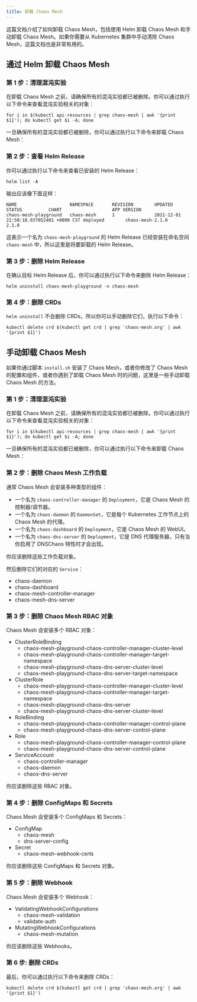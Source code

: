 ```yaml
---
title: 卸载 Chaos Mesh
---
```


这篇文档介绍了如何卸载 Chaos Mesh，包括使用 Helm 卸载 Chaos Mesh 和手动卸载 Chaos Mesh。如果你需要从 Kubernetes 集群中手动清除 Chaos Mesh，这篇文档也是非常有用的。

## 通过 Helm 卸载 Chaos Mesh

### 第 1 步：清理混沌实验

在卸载 Chaos Mesh 之前，请确保所有的混沌实验都已被删除。你可以通过执行以下命令来查看混沌实验相关的对象：

```shell
for i in $(kubectl api-resources | grep chaos-mesh | awk '{print $1}'); do kubectl get $i -A; done
```

一旦确保所有的混沌实验都已被删除，你可以通过执行以下命令来卸载 Chaos Mesh：

### 第 2 步：查看 Helm Release

你可以通过执行以下命令来查看已安装的 Helm Release：

```shell
helm list -A
```

输出应该像下面这样：

```text
NAME                    NAMESPACE       REVISION        UPDATED                                 STATUS          CHART                   APP VERSION
chaos-mesh-playground   chaos-mesh      1               2021-12-01 22:58:18.037052401 +0800 CST deployed        chaos-mesh-2.1.0        2.1.0
```

这表示一个名为 `chaos-mesh-playground` 的 Helm Release 已经安装在命名空间 `chaos-mesh` 中，所以这里是将要卸载的 Helm Release。

### 第 3 步：删除 Helm Release

在确认目标 Helm Release 后，你可以通过执行以下命令来删除 Helm Release：

```shell
helm uninstall chaos-mesh-playground -n chaos-mesh
```

### 第 4 步：删除 CRDs

`helm uninstall` 不会删除 CRDs，所以你可以手动删除它们，执行以下命令：

```shell
kubectl delete crd $(kubectl get crd | grep 'chaos-mesh.org' | awk '{print $1}')
```

## 手动卸载 Chaos Mesh

如果你通过脚本 `install.sh` 安装了 Chaos Mesh，或者你修改了 Chaos Mesh 的配置和组件，或者你遇到了卸载 Chaos Mesh 时的问题，这里是一些手动卸载 Chaos Mesh 的方法。

### 第 1 步：清理混沌实验

在卸载 Chaos Mesh 之前，请确保所有的混沌实验都已被删除。你可以通过执行以下命令来查看混沌实验相关的对象：

```shell
for i in $(kubectl api-resources | grep chaos-mesh | awk '{print $1}'); do kubectl get $i -A; done
```

一旦确保所有的混沌实验都已被删除，你可以通过执行以下命令来卸载 Chaos Mesh：

### 第 2 步：删除 Chaos Mesh 工作负载

通常 Chaos Mesh 会安装多种类型的组件：

- 一个名为 `chaos-controller-manager` 的 `Deployment`，它是 Chaos Mesh 的控制器/调节器。
- 一个名为 `chaos-daemon` 的 `DaemonSet`，它是每个 Kubernetes 工作节点上的 Chaos Mesh 的代理。
- 一个名为 `chaos-dashboard` 的 `Deployment`，它是 Chaos Mesh 的 WebUI。
- 一个名为 `chaos-dns-server` 的 `Deployment`，它是 DNS 代理服务器，只有当你启用了 DNSChaos 特性时才会出现。

你应该删除这些工作负载对象。

然后删除它们的对应的 `Service`：

- chaos-daemon
- chaos-dashboard
- chaos-mesh-controller-manager
- chaos-mesh-dns-server

### 第 3 步：删除 Chaos Mesh RBAC 对象

Chaos Mesh 会安装多个 RBAC 对象：

- ClusterRoleBinding
  - chaos-mesh-playground-chaos-controller-manager-cluster-level
  - chaos-mesh-playground-chaos-controller-manager-target-namespace
  - chaos-mesh-playground-chaos-dns-server-cluster-level
  - chaos-mesh-playground-chaos-dns-server-target-namespace
- ClusterRole
  - chaos-mesh-playground-chaos-controller-manager-cluster-level
  - chaos-mesh-playground-chaos-controller-manager-target-namespace
  - chaos-mesh-playground-chaos-dns-server
  - chaos-mesh-playground-chaos-dns-server-cluster-level
- RoleBinding
  - chaos-mesh-playground-chaos-controller-manager-control-plane
  - chaos-mesh-playground-chaos-dns-server-control-plane
- Role
  - chaos-mesh-playground-chaos-controller-manager-control-plane
  - chaos-mesh-playground-chaos-dns-server-control-plane
- ServiceAccount
  - chaos-controller-manager
  - chaos-daemon
  - chaos-dns-server

你应该删除这些 RBAC 对象。

### 第 4 步：删除 ConfigMaps 和 Secrets

Chaos Mesh 会安装多个 ConfigMaps 和 Secrets：

- ConfigMap
  - chaos-mesh
  - dns-server-config
- Secret
  - chaos-mesh-webhook-certs

你应该删除这些 ConfigMaps 和 Secrets 对象。

### 第 5 步：删除 Webhook

Chaos Mesh 会安装多个 Webhook：

- ValidatingWebhookConfigurations
  - chaos-mesh-validation
  - validate-auth
- MutatingWebhookConfigurations
  - chaos-mesh-mutation

你应该删除这些 Webhooks。

### 第 6 步: 删除 CRDs

最后，你可以通过执行以下命令来删除 CRDs：

```shell
kubectl delete crd $(kubectl get crd | grep 'chaos-mesh.org' | awk '{print $1}')
```
